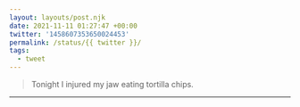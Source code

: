 ```yaml
---
layout: layouts/post.njk
date: 2021-11-11 01:27:47 +00:00
twitter: '1458607353650024453'
permalink: /status/{{ twitter }}/
tags: 
  - tweet
---
```


> Tonight I injured my jaw eating tortilla chips.

---
